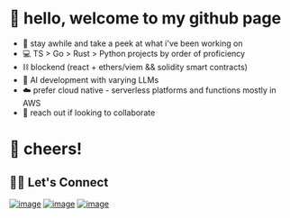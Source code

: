 # 👋 hello, welcome to my github page
- 🌴 stay awhile and take a peek at what i've been working on
- 💻 TS > Go > Rust > Python projects by order of proficiency
- ⛓️ blockend (react + ethers/viem && solidity smart contracts)
- 🤖 AI development with varying LLMs
- ☁️ prefer cloud native - serverless platforms and functions mostly in AWS
- 🤝 reach out if looking to collaborate
# 🍻 cheers!

## 🙋‍♀️ Let's Connect

[![image](https://img.shields.io/badge/LinkedIn-0077B5?style=for-the-badge&logo=linkedin&logoColor=white)](https://www.linkedin.com/in/ryanlvv/)
[![image](https://img.shields.io/badge/Twitter-1DA1F2?style=for-the-badge&logo=twitter&logoColor=white)](https://twitter.com/ryan7vv)
[![image](https://img.shields.io/badge/Gmail-D14836?style=for-the-badge&logo=gmail&logoColor=white)](mailto:ryanlvv@gmail.com)

